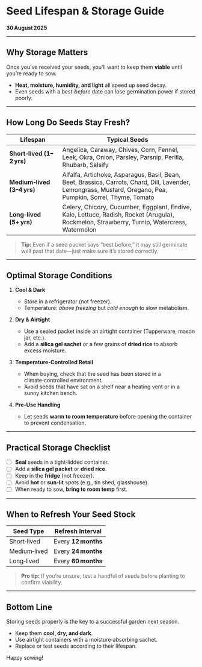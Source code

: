 # Seed Lifespan & Storage Guide  
**30 August 2025**  

---

## Why Storage Matters  
Once you’ve received your seeds, you’ll want to keep them **viable** until you’re ready to sow.  
- **Heat, moisture, humidity, and light** all speed up seed decay.  
- Even seeds with a *best‑before* date can lose germination power if stored poorly.  

---

## How Long Do Seeds Stay Fresh?  

| Lifespan | Typical Seeds |  
|----------|---------------|  
| **Short‑lived (1–2 yrs)** | Angelica, Caraway, Chives, Corn, Fennel, Leek, Okra, Onion, Parsley, Parsnip, Perilla, Rhubarb, Salsify |  
| **Medium‑lived (3–4 yrs)** | Alfalfa, Artichoke, Asparagus, Basil, Bean, Beet, Brassica, Carrots, Chard, Dill, Lavender, Lemongrass, Mustard, Oregano, Pea, Pumpkin, Sorrel, Thyme, Tomato |  
| **Long‑lived (5+ yrs)** | Celery, Chicory, Cucumber, Eggplant, Endive, Kale, Lettuce, Radish, Rocket (Arugula), Rockmelon, Strawberry, Turnip, Watercress, Watermelon |  

> **Tip:** Even if a seed packet says “best before,” it may still germinate well past that date—just make sure it’s stored correctly.

---

## Optimal Storage Conditions  

1. **Cool & Dark**  
   - Store in a refrigerator (not freezer).  
   - Temperature: *above freezing* but *cold enough* to slow metabolism.  

2. **Dry & Airtight**  
   - Use a sealed packet inside an airtight container (Tupperware, mason jar, etc.).  
   - Add a **silica gel sachet** or a few grains of **dried rice** to absorb excess moisture.  

3. **Temperature‑Controlled Retail**  
   - When buying, check that the seed has been stored in a climate‑controlled environment.  
   - Avoid seeds that have sat on a shelf near a heating vent or in a sunny kitchen bench.  

4. **Pre‑Use Handling**  
   - Let seeds **warm to room temperature** before opening the container to prevent condensation.  

---

## Practical Storage Checklist  

- [ ] **Seal** seeds in a tight‑lidded container.  
- [ ] Add a **silica gel packet** or **dried rice**.  
- [ ] Keep in the **fridge** (not freezer).  
- [ ] Avoid **hot** or **sun‑lit** spots (e.g., tin shed, glasshouse).  
- [ ] When ready to sow, **bring to room temp** first.  

---

## When to Refresh Your Seed Stock  

| Seed Type | Refresh Interval |  
|-----------|------------------|  
| Short‑lived | Every **12 months** |  
| Medium‑lived | Every **24 months** |  
| Long‑lived | Every **60 months** |  

> **Pro tip:** If you’re unsure, test a handful of seeds before planting to confirm viability.

---

## Bottom Line  
Storing seeds properly is the key to a successful garden next season.  
- Keep them **cool, dry, and dark**.  
- Use airtight containers with a moisture‑absorbing sachet.  
- Replace or test seeds according to their lifespan.  

Happy sowing!